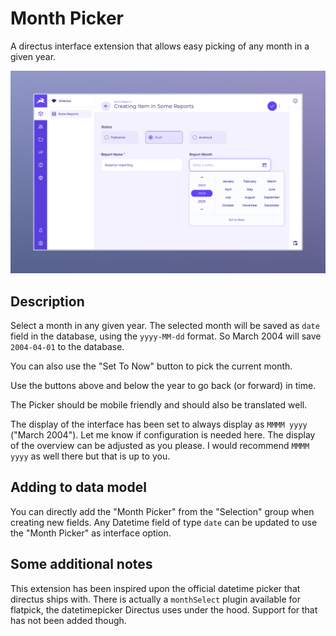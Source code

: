 # Month Picker

A directus interface extension that allows easy picking of any month in a given
year.

![screenshot](https://raw.githubusercontent.com/joggienl/directus-extension-month-picker/v.1.0.5/docs/screenshot.png)

## Description

Select a month in any given year. The selected month will be saved as `date`
field in the database, using the `yyyy-MM-dd` format. So March 2004 will save
`2004-04-01` to the database.

You can also use the "Set To Now" button to pick the current month.

Use the buttons above and below the year to go back (or forward) in time.

The Picker should be mobile friendly and should also be translated well.

The display of the interface has been set to always display as `MMMM yyyy`
("March 2004"). Let me know if configuration is needed here. The display of the
overview can be adjusted as you please. I would recommend `MMMM yyyy` as well
there but that is up to you.

## Adding to data model

You can directly add the "Month Picker" from the "Selection" group when creating
new fields. Any Datetime field of type `date` can be updated to use the "Month
Picker" as interface option.

## Some additional notes

This extension has been inspired upon the official datetime picker that directus
ships with. There is actually a `monthSelect` plugin available for flatpick, the
datetimepicker Directus uses under the hood. Support for that has not been added
though.
